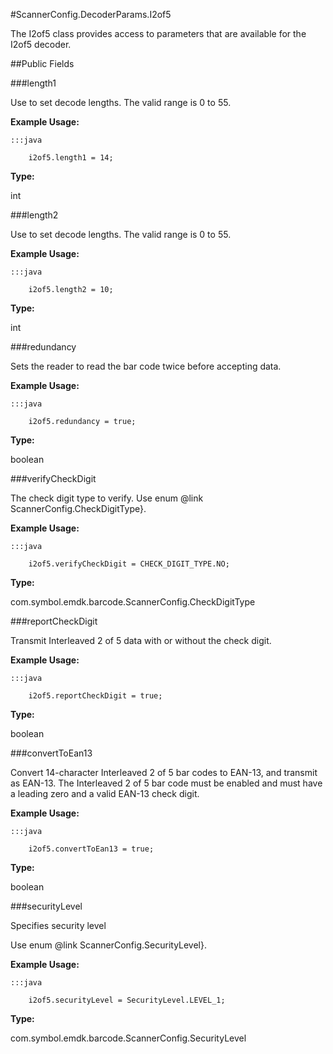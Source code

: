 #ScannerConfig.DecoderParams.I2of5

The I2of5 class provides access to parameters that are available for
 the I2of5 decoder.



##Public Fields

###length1

Use to set decode lengths. The valid range is 0 to 55.

 
 

 
 



**Example Usage:**
	
	:::java	
	 	
	 	i2of5.length1 = 14;


**Type:**

int

###length2

Use to set decode lengths. The valid range is 0 to 55.

 
 

 
 



**Example Usage:**
	
	:::java	
	 	
	 	i2of5.length2 = 10;


**Type:**

int

###redundancy

Sets the reader to read the bar code twice before accepting data.

 
 

 
 



**Example Usage:**
	
	:::java	
	 	
	 	i2of5.redundancy = true;


**Type:**

boolean

###verifyCheckDigit

The check digit type to verify. Use enum
 @link ScannerConfig.CheckDigitType}.

 
 

 
 



**Example Usage:**
	
	:::java	
	 	
	 	i2of5.verifyCheckDigit = CHECK_DIGIT_TYPE.NO;


**Type:**

com.symbol.emdk.barcode.ScannerConfig.CheckDigitType

###reportCheckDigit

Transmit Interleaved 2 of 5 data with or without the check digit.

 
 

 
 



**Example Usage:**
	
	:::java	
	 	
	 	i2of5.reportCheckDigit = true;


**Type:**

boolean

###convertToEan13

Convert 14-character Interleaved 2 of 5 bar codes to EAN-13, and
 transmit as EAN-13. The Interleaved 2 of 5 bar code must be
 enabled and must have a leading zero and a valid EAN-13 check
 digit.

 
 

 
 



**Example Usage:**
	
	:::java	
	 	
	 	i2of5.convertToEan13 = true;


**Type:**

boolean

###securityLevel

Specifies security level

 Use enum @link ScannerConfig.SecurityLevel}.

 
 

 
 



**Example Usage:**
	
	:::java	
	 	
	 	i2of5.securityLevel = SecurityLevel.LEVEL_1;


**Type:**

com.symbol.emdk.barcode.ScannerConfig.SecurityLevel

